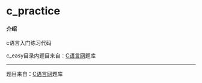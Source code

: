 # c_practice

#### 介绍
c语言入门练习代码

c_easy目录内题目来自：[C语言网](https://www.dotcpp.com/)题库

-----------------------

题目来自：[C语言网](https://www.dotcpp.com/)题库
